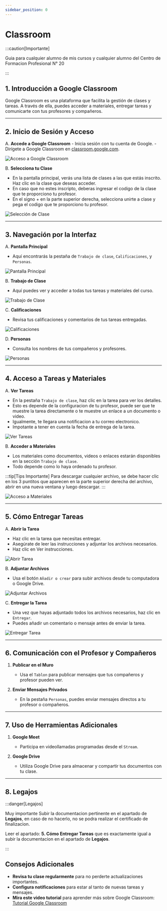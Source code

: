 ```yaml
---
sidebar_position: 0
---
```


# Classroom

:::caution[Importante]

   Guia para cualquier alumno de mis cursos y cualquier alumno del Centro de Formacion Profesional N° 20

:::

## 1. Introducción a Google Classroom

Google Classroom es una plataforma que facilita la gestión de clases y tareas. A través de ella, puedes acceder a materiales, entregar tareas y comunicarte con tus profesores y compañeros.

---

## 2. Inicio de Sesión y Acceso

A. **Accede a Google Classroom**
    - Inicia sesión con tu cuenta de Google.
    - Dirígete a Google Classroom en [classroom.google.com](https://classroom.google.com/).
   

   ![Acceso a Google Classroom](./img/acceso-class.jpg) 



B. **Selecciona tu Clase**
   - En la pantalla principal, verás una lista de clases a las que estás inscrito. Haz clic en la clase que deseas acceder.
   - En caso que no estes inscripto, deberas ingresar el codigo de la clase que te proporciono tu profesor.
   - En el signo + en la parte superior derecha, selecciona unirte a clase y pega el codigo que te proporciono tu profesor.

   ![Selección de Clase](./img/seleccion-clase.jpg)

---

## 3. Navegación por la Interfaz

A. **Pantalla Principal**
   - Aquí encontrarás la pestaña de `Trabajo de clase`, `Calificaciones`, y `Personas`.

   ![Pantalla Principal](./img/pantalla-principal.jpg)



B. **Trabajo de Clase**
   - Aquí puedes ver y acceder a todas tus tareas y materiales del curso.

   ![Trabajo de Clase](./img/tabajo-clase.jpg)

  

C. **Calificaciones**
   - Revisa tus calificaciones y comentarios de tus tareas entregadas.

   ![Calificaciones](./img/calificaciones.jpg)



D. **Personas**
   - Consulta los nombres de tus compañeros y profesores.

   ![Personas](./img/personas.jpg)

---


## 4. Acceso a Tareas y Materiales

A. **Ver Tareas**
   - En la pestaña `Trabajo de clase`, haz clic en la tarea para ver los detalles.
   - Esto es depende de la configuracion de tu profesor, puede ser que te muestre la tarea directamente o te muestre un enlace a un documento o video.
   - Igualmente, te llegara una notificacion a tu correo electronico.
   - Impotante a tener en cuenta la fecha de entrega de la tarea.

   ![Ver Tareas](./img/ver-tarea.jpg)



B. **Acceder a Materiales**
   - Los materiales como documentos, videos o enlaces estarán disponibles en la sección `Trabajo de clase`.
   - Todo depende como lo haya ordenado tu profesor.

   :::tip[Tips Importante]
      Para descargar cualquier archivo, se debe hacer clic en los 3 puntitos que aparecen en la parte superior derecha del archivo, abrir en una nueva ventana y luego descargar.
   :::



   ![Acceso a Materiales](./img/acceso-material.jpg)

---



## 5. Cómo Entregar Tareas

A. **Abrir la Tarea**
   - Haz clic en la tarea que necesitas entregar.
   - Asegúrate de leer las instrucciones y adjuntar los archivos necesarios.
   - Haz clic en Ver instrucciones.

   ![Abrir Tarea](./img/abrir-tarea.jpg)

B. **Adjuntar Archivos**
   - Usa el botón `Añadir o crear` para subir archivos desde tu computadora o Google Drive.

   ![Adjuntar Archivos](./img/adjuntar-archivos.jpg)

C. **Entregar la Tarea**
   - Una vez que hayas adjuntado todos los archivos necesarios, haz clic en `Entregar`.
   - Puedes añadir un comentario o mensaje antes de enviar la tarea.

   ![Entregar Tarea](./img/entregar-tarea.jpg)

---



## 6. Comunicación con el Profesor y Compañeros

1. **Publicar en el Muro**
   - Usa el `Tablon` para publicar mensajes que tus compañeros y profesor pueden ver.


2. **Enviar Mensajes Privados**
   - En la pestaña `Personas`, puedes enviar mensajes directos a tu profesor o compañeros.


---

## 7. Uso de Herramientas Adicionales

1. **Google Meet**
   - Participa en videollamadas programadas desde el `Stream`.

 

2. **Google Drive**
   - Utiliza Google Drive para almacenar y compartir tus documentos con tu clase.

---

## 8. Legajos

:::danger[Legajos]

   Muy importante Subir la documentacion pertinente en el apartado de **Legajos**, en caso de no hacerlo, no se podra realizar el certificado de finalizacion.

   Leer el apartado:  **5. Cómo Entregar Tareas** que es exactamente igual a subir la documentacion en el apartado de **Legajos**.

:::

## Consejos Adicionales

- **Revisa tu clase regularmente** para no perderte actualizaciones importantes.
- **Configura notificaciones** para estar al tanto de nuevas tareas y mensajes. 
- **Mira este video tutorial** para aprender más sobre Google Classroom: [Tutorial Google Classroom](https://www.youtube.com/watch?v=MycvBy8LSN4&t=672s)
